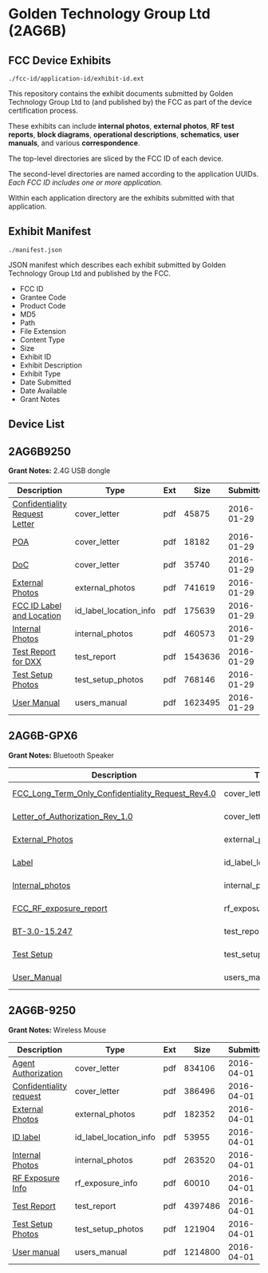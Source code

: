 # Golden Technology Group Ltd (2AG6B)
## FCC Device Exhibits

```
./fcc-id/application-id/exhibit-id.ext
```

This repository contains the exhibit documents submitted by Golden Technology Group Ltd to (and published by) the FCC as part of the device certification process.

These exhibits can include **internal photos**, **external photos**, **RF test reports**, **block diagrams**, **operational descriptions**, **schematics**, **user manuals**, and various **correspondence**.

The top-level directories are sliced by the FCC ID of each device.

The second-level directories are named according to the application UUIDs. *Each FCC ID includes one or more application.*

Within each application directory are the exhibits submitted with that application. 

## Exhibit Manifest

```
./manifest.json
```

JSON manifest which describes each exhibit submitted by Golden Technology Group Ltd and published by the FCC.

- FCC ID
- Grantee Code
- Product Code
- MD5
- Path
- File Extension
- Content Type
- Size
- Exhibit ID
- Exhibit Description
- Exhibit Type
- Date Submitted
- Date Available
- Grant Notes

## Device List
## 2AG6B9250
**Grant Notes:** 2.4G USB dongle

| Description | Type | Ext | Size | Submitted | Available |
| ----------- | ---- | --- | ---- | --------- | --------- |
| [Confidentiality Request Letter](2AG6B9250/e9ddeb336562082e914b1d01f48fde7e/2890727.pdf) | cover_letter | pdf | 45875 | 2016-01-29 | 2016-01-29 |
| [POA](2AG6B9250/e9ddeb336562082e914b1d01f48fde7e/2890728.pdf) | cover_letter | pdf | 18182 | 2016-01-29 | 2016-01-29 |
| [DoC](2AG6B9250/e9ddeb336562082e914b1d01f48fde7e/2890729.pdf) | cover_letter | pdf | 35740 | 2016-01-29 | 2016-01-29 |
| [External Photos](2AG6B9250/e9ddeb336562082e914b1d01f48fde7e/2890730.pdf) | external_photos | pdf | 741619 | 2016-01-29 | 2016-01-29 |
| [FCC ID Label and Location](2AG6B9250/e9ddeb336562082e914b1d01f48fde7e/2890732.pdf) | id_label_location_info | pdf | 175639 | 2016-01-29 | 2016-01-29 |
| [Internal Photos](2AG6B9250/e9ddeb336562082e914b1d01f48fde7e/2890731.pdf) | internal_photos | pdf | 460573 | 2016-01-29 | 2016-01-29 |
| [Test Report for DXX](2AG6B9250/e9ddeb336562082e914b1d01f48fde7e/2890734.pdf) | test_report | pdf | 1543636 | 2016-01-29 | 2016-01-29 |
| [Test Setup Photos](2AG6B9250/e9ddeb336562082e914b1d01f48fde7e/2890733.pdf) | test_setup_photos | pdf | 768146 | 2016-01-29 | 2016-01-29 |
| [User Manual](2AG6B9250/e9ddeb336562082e914b1d01f48fde7e/2890735.pdf) | users_manual | pdf | 1623495 | 2016-01-29 | 2016-01-29 |
## 2AG6B-GPX6
**Grant Notes:** Bluetooth Speaker

| Description | Type | Ext | Size | Submitted | Available |
| ----------- | ---- | --- | ---- | --------- | --------- |
| [FCC_Long_Term_Only_Confidentiality_Request_Rev4.0](2AG6B-GPX6/161a7eb837917de589dadc54eade0aaf/4023630.pdf) | cover_letter | pdf | 108168 | 2018-09-28 | 2018-09-28 |
| [Letter_of_Authorization_Rev_1.0](2AG6B-GPX6/161a7eb837917de589dadc54eade0aaf/4023634.pdf) | cover_letter | pdf | 103056 | 2018-09-28 | 2018-09-28 |
| [External_Photos](2AG6B-GPX6/161a7eb837917de589dadc54eade0aaf/4023626.pdf) | external_photos | pdf | 937791 | 2018-09-28 | 2018-09-28 |
| [Label](2AG6B-GPX6/161a7eb837917de589dadc54eade0aaf/4023633.pdf) | id_label_location_info | pdf | 1082511 | 2018-09-28 | 2018-09-28 |
| [Internal_photos](2AG6B-GPX6/161a7eb837917de589dadc54eade0aaf/4023628.pdf) | internal_photos | pdf | 2330261 | 2018-09-28 | 2018-09-28 |
| [FCC_RF_exposure_report](2AG6B-GPX6/161a7eb837917de589dadc54eade0aaf/4023631.pdf) | rf_exposure_info | pdf | 152826 | 2018-09-28 | 2018-09-28 |
| [BT-3.0-15.247](2AG6B-GPX6/161a7eb837917de589dadc54eade0aaf/4023632.pdf) | test_report | pdf | 3585249 | 2018-09-28 | 2018-09-28 |
| [Test Setup](2AG6B-GPX6/161a7eb837917de589dadc54eade0aaf/4023625.pdf) | test_setup_photos | pdf | 263880 | 2018-09-28 | 2018-09-28 |
| [User_Manual](2AG6B-GPX6/161a7eb837917de589dadc54eade0aaf/4023627.pdf) | users_manual | pdf | 718210 | 2018-09-28 | 2018-09-28 |
## 2AG6B-9250
**Grant Notes:** Wireless Mouse

| Description | Type | Ext | Size | Submitted | Available |
| ----------- | ---- | --- | ---- | --------- | --------- |
| [Agent Authorization](2AG6B-9250/80593c4f4b1b0a9ffb8fa3bf454c8ab2/2948885.pdf) | cover_letter | pdf | 834106 | 2016-04-01 | 2016-04-01 |
| [Confidentiality request](2AG6B-9250/80593c4f4b1b0a9ffb8fa3bf454c8ab2/2948886.pdf) | cover_letter | pdf | 386496 | 2016-04-01 | 2016-04-01 |
| [External Photos](2AG6B-9250/80593c4f4b1b0a9ffb8fa3bf454c8ab2/2948887.pdf) | external_photos | pdf | 182352 | 2016-04-01 | 2016-04-01 |
| [ID label](2AG6B-9250/80593c4f4b1b0a9ffb8fa3bf454c8ab2/2948889.pdf) | id_label_location_info | pdf | 53955 | 2016-04-01 | 2016-04-01 |
| [Internal Photos](2AG6B-9250/80593c4f4b1b0a9ffb8fa3bf454c8ab2/2948888.pdf) | internal_photos | pdf | 263520 | 2016-04-01 | 2016-04-01 |
| [RF Exposure Info](2AG6B-9250/80593c4f4b1b0a9ffb8fa3bf454c8ab2/2948890.pdf) | rf_exposure_info | pdf | 60010 | 2016-04-01 | 2016-04-01 |
| [Test Report](2AG6B-9250/80593c4f4b1b0a9ffb8fa3bf454c8ab2/2948892.pdf) | test_report | pdf | 4397486 | 2016-04-01 | 2016-04-01 |
| [Test Setup Photos](2AG6B-9250/80593c4f4b1b0a9ffb8fa3bf454c8ab2/2948891.pdf) | test_setup_photos | pdf | 121904 | 2016-04-01 | 2016-04-01 |
| [User manual](2AG6B-9250/80593c4f4b1b0a9ffb8fa3bf454c8ab2/2948893.pdf) | users_manual | pdf | 1214800 | 2016-04-01 | 2016-04-01 |
